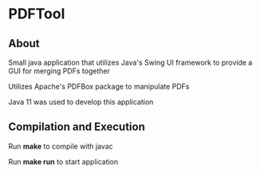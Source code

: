 # PDFTool

## About
Small java application that utilizes Java's Swing UI framework to provide a GUI for merging PDFs together

Utilizes Apache's PDFBox package to manipulate PDFs

Java 11 was used to develop this application

## Compilation and Execution
Run **make** to compile with javac

Run **make run** to start application

